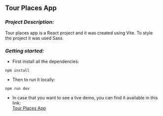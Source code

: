 ## **Tour Places App**

### *Project Description:*
Tour places app is a React project and it was created using Vite. To style the project it was used Sass.

### *Getting started:* 
  - First install all the dependencies:
  ```
  npm install
  ```
  - Then to run it locally:
  ```
  npm run dev
  ```
  - In case that you want to see a live demo, you can find it available in this link:  
    [Tour Places App](https://tour-places-app-five.vercel.app)
